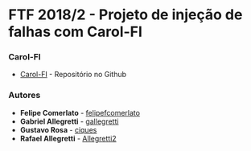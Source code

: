 # FTF 2018/2 - Projeto de injeção de falhas com Carol-FI

### Carol-FI

* [Carol-FI](https://github.com/UFRGS-CAROL/carol-fi) - Repositório no Github

### Autores

* **Felipe Comerlato** - [felipefcomerlato](https://github.com/felipefcomerlato)
* **Gabriel Allegretti** - [gallegretti](https://github.com/gallegretti)
* **Gustavo Rosa** - [ciques](https://github.com/ciques)
* **Rafael Allegretti** - [Allegretti2](https://github.com/Allegretti2)
